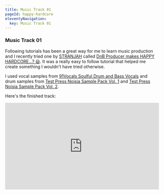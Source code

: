 ```yaml
---
title: Music Track 01
pageId: happy-hardcore
eleventyNavigation:
  key: Music Track 01
---
```


### Music Track 01

Following tutorials has been a great way for me to learn music production and I recently tried one by [STRANJAH](https://www.youtube.com/@STRANJAH) called [DnB Producer makes HAPPY HARDCORE...? 😃](https://www.youtube.com/watch?v=EXtskGVhvtA). It was a really easy to follow tutorial that helped me create something I wouldn't have tried otherwise.

I used vocal samples from [91Vocals Soulful Drum and Bass Vocals](https://91vocals.com/products/soulful-drum-bass-vocals?srsltid=AfmBOoqXxdbTPoAUmrWGOLa_9aSNsb07H2bKaC52vOyvmfSNV3u5aKYm) and drum samples from [Test Press Noisia Sample Pack Vol. 1](https://splice.com/sounds/packs/splice/Noisia-sample-pack/samples) and [Test Press Noisia Sample Pack Vol. 2](https://splice.com/sounds/packs/test-press/noisia-sample-pack-vol-2/samples).

Here's the finished track:

<div style="position: relative; width: 100%; padding-bottom: 56.25%">
<iframe src="https://www.youtube.com/embed/yodCjqvppqE?si=pCm7wk7HxFxcs2lE"
        title="Happy Hardcore Track | Made using a tutorial by STRANJAH" frameborder="0" allowfullscreen
        allow="accelerometer; autoplay; clipboard-write; encrypted-media; gyroscope; picture-in-picture"
        style="position: absolute; width: 100%; height: 100%;">
</iframe>
</div>
